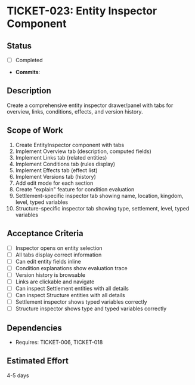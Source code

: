 # TICKET-023: Entity Inspector Component

## Status
- [ ] Completed
- **Commits**:

## Description
Create a comprehensive entity inspector drawer/panel with tabs for overview, links, conditions, effects, and version history.

## Scope of Work
1. Create EntityInspector component with tabs
2. Implement Overview tab (description, computed fields)
3. Implement Links tab (related entities)
4. Implement Conditions tab (rules display)
5. Implement Effects tab (effect list)
6. Implement Versions tab (history)
7. Add edit mode for each section
8. Create "explain" feature for condition evaluation
9. Settlement-specific inspector tab showing name, location, kingdom, level, typed variables
10. Structure-specific inspector tab showing type, settlement, level, typed variables

## Acceptance Criteria
- [ ] Inspector opens on entity selection
- [ ] All tabs display correct information
- [ ] Can edit entity fields inline
- [ ] Condition explanations show evaluation trace
- [ ] Version history is browsable
- [ ] Links are clickable and navigate
- [ ] Can inspect Settlement entities with all details
- [ ] Can inspect Structure entities with all details
- [ ] Settlement inspector shows typed variables correctly
- [ ] Structure inspector shows type and typed variables correctly

## Dependencies
- Requires: TICKET-006, TICKET-018

## Estimated Effort
4-5 days
